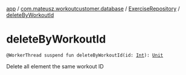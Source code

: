 [app](../../index.md) / [com.mateusz.workoutcustomer.database](../index.md) / [ExerciseRepository](index.md) / [deleteByWorkoutId](./delete-by-workout-id.md)

# deleteByWorkoutId

`@WorkerThread suspend fun deleteByWorkoutId(id: `[`Int`](https://kotlinlang.org/api/latest/jvm/stdlib/kotlin/-int/index.html)`): `[`Unit`](https://kotlinlang.org/api/latest/jvm/stdlib/kotlin/-unit/index.html)

Delete all element the same workout ID

